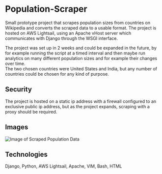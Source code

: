 # Population-Scraper
Small prototype project that scrapes population sizes from countries on Wikipedia and converts the scraped data to a usable format. The project is hosted on AWS Lightsail, using an Apache vHost server which communicates with Django through the WSGI interface. 

The project was set up in 2 weeks and could be expanded in the future, by for example running the script at a timed interval and then maybe run analytics on many different population sizes and for example their changes over time.  
The two chosen countries were United States and India, but any number of countries could be chosen for any kind of purpose. 

## Security
The project is hosted on a static ip address with a firewall configured to an exclusive public ip address, but as the project 
expands, scraping with a proxy should be required. 

## Images
![Image of Scraped Population Data](https://github.com/JonasKVJ/Population-Scraper-AWS-Lightsail/blob/master/ScrapedProjectData.png)


## Technologies
Django, Python, AWS Lightsail, Apache, VIM, Bash, HTML
